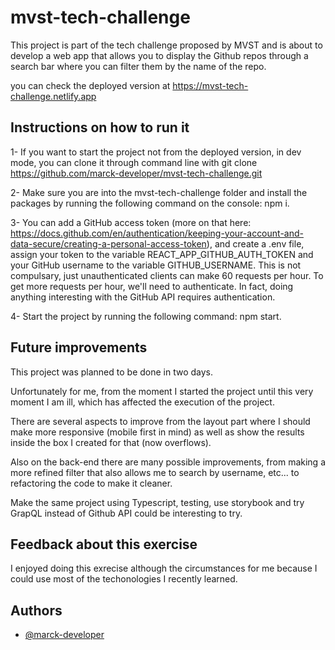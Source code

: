 # mvst-tech-challenge

This project is part of the tech challenge proposed by MVST and is 
about to develop a web app that allows you to display the Github repos through a search bar 
where you can filter them by the name of the repo. 

you can check the deployed version at 
https://mvst-tech-challenge.netlify.app


## Instructions on how to run it

1- If you want to start the project not from the deployed version, in dev mode, you can clone it through command line with 
 git clone https://github.com/marck-developer/mvst-tech-challenge.git

2- Make sure you are into the mvst-tech-challenge folder and install the packages by running the following command on the console:  npm i.

3- You can add a GitHub access token (more on that here: https://docs.github.com/en/authentication/keeping-your-account-and-data-secure/creating-a-personal-access-token), and create a .env file, assign your token to the variable REACT_APP_GITHUB_AUTH_TOKEN and your GitHub username to the variable GITHUB_USERNAME.
This is not compulsary, just unauthenticated clients can make 60 requests per hour. To get more requests per hour, we'll need to authenticate. In fact, doing anything interesting with the GitHub API requires authentication.

4- Start the project by running the following command: npm start.


## Future improvements

This project was planned to be done in two days. 

Unfortunately for me, from the moment I started the project until this very moment I am ill, which has affected the execution of the project. 

There are several aspects to improve from the layout part where I should make more responsive (mobile first in mind) as well as show the results inside the box I created for that (now overflows).

Also on the back-end there are many possible improvements, from making a more refined filter that also allows me to search by username, etc... to refactoring the code to make it cleaner.  

Make the same project using Typescript, testing, use storybook and try GrapQL instead of Github API could be interesting to try.  
## Feedback about this exercise

I enjoyed doing this exrecise although the circumstances for me because I could use most of the techonologies I recently learned.
## Authors

- [@marck-developer](https://www.github.com/marck-developer)